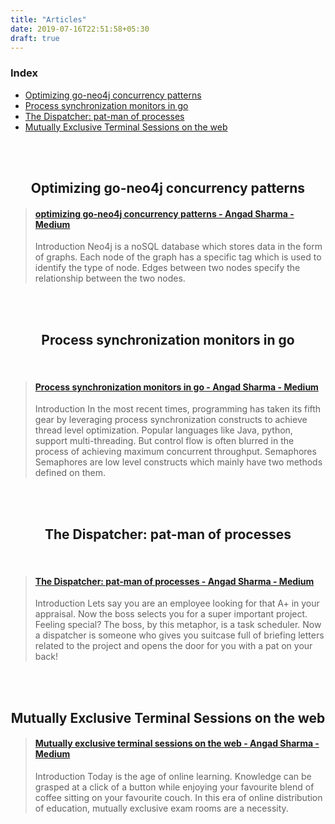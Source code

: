 ```yaml
---
title: "Articles"
date: 2019-07-16T22:51:58+05:30
draft: true
---
```


### Index 

* [Optimizing go-neo4j concurrency patterns](#opt)
* [Process synchronization monitors in go](#ps)
* [The Dispatcher: pat-man of processes](#disp)
* [Mutually Exclusive Terminal Sessions on the web](#term)

<br/>
<br/>


<h2 align="center" id="opt">Optimizing go-neo4j concurrency patterns</h2>

<blockquote class="embedly-card" data-card-theme="dark"><h4><a href="https://medium.com/@angadsharma1016/optimizing-go-neo4j-concurrency-patterns-810dff25f88f?source=your_stories_page---------------------------">optimizing go-neo4j concurrency patterns - Angad Sharma - Medium</a></h4><p>Introduction Neo4j is a noSQL database which stores data in the form of graphs. Each node of the graph has a specific tag which is used to identify the type of node. Edges between two nodes specify the relationship between the two nodes.</p></blockquote>
<script async src="//cdn.embedly.com/widgets/platform.js" charset="UTF-8"></script>

<br> 
<br> 

<h2 align="center" id="ps"> Process synchronization monitors in go </h2>

<br/>

<blockquote class="embedly-card" data-card-theme="dark"><h4><a href="https://medium.com/@angadsharma1016/process-synchronization-monitors-in-go-d31f4c42fce7">Process synchronization monitors in go - Angad Sharma - Medium</a></h4><p>Introduction In the most recent times, programming has taken its fifth gear by leveraging process synchronization constructs to achieve thread level optimization. Popular languages like Java, python, support multi-threading. But control flow is often blurred in the process of achieving maximum concurrent throughput. Semaphores Semaphores are low level constructs which mainly have two methods defined on them.</p></blockquote>
<script async src="//cdn.embedly.com/widgets/platform.js" charset="UTF-8"></script>


<br>
<br>


<h2 align="center" id="disp">The Dispatcher: pat-man of processes</h2>

<br>

<blockquote class="embedly-card" data-card-theme="dark"><h4><a href="https://medium.com/@angadsharma1016/the-dispatcher-pat-man-of-processes-6370da07a211">The Dispatcher: pat-man of processes - Angad Sharma - Medium</a></h4><p>Introduction Lets say you are an employee looking for that A+ in your appraisal. Now the boss selects you for a super important project. Feeling special? The boss, by this metaphor, is a task scheduler. Now a dispatcher is someone who gives you suitcase full of briefing letters related to the project and opens the door for you with a pat on your back!</p></blockquote>
<script async src="//cdn.embedly.com/widgets/platform.js" charset="UTF-8"></script>


<br>
<br>

<h2 align="center" id="term">Mutually Exclusive Terminal Sessions on the web </h2>

<blockquote class="embedly-card" data-card-theme="dark"><h4><a href="https://medium.com/@angadsharma1016/mutually-exclusive-terminal-sessions-on-the-web-bf2393364436">Mutually exclusive terminal sessions on the web - Angad Sharma - Medium</a></h4><p>Introduction Today is the age of online learning. Knowledge can be grasped at a click of a button while enjoying your favourite blend of coffee sitting on your favourite couch. In this era of online distribution of education, mutually exclusive exam rooms are a necessity.</p></blockquote>
<script async src="//cdn.embedly.com/widgets/platform.js" charset="UTF-8"></script>
